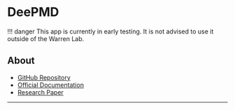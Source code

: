 # DeePMD

!!! danger
    This app is currently in early testing. It is not advised to use it outside of the Warren Lab.

## About

 - [GitHub Repository](https://github.com/deepmodeling/deepmd-kit)
 - [Official Documentation](https://docs.deepmodeling.org/projects/deepmd/en/master/)
 - [Research Paper](https://www.sciencedirect.com/science/article/pii/S0010465518300882)

--------------------------------------------------------------------------------